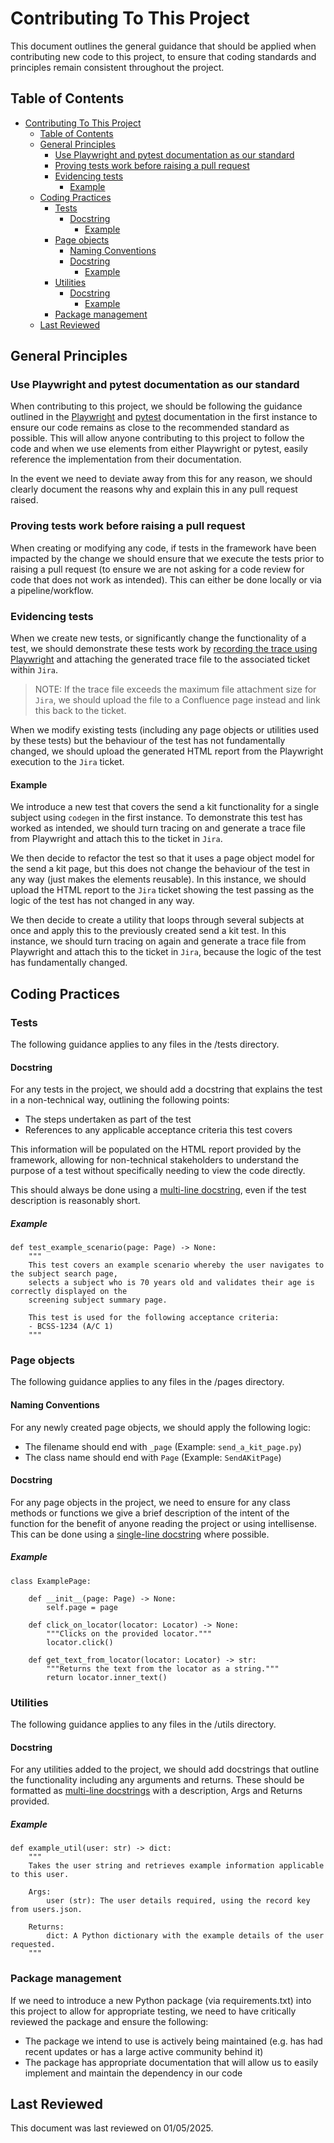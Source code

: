 # Contributing To This Project

This document outlines the general guidance that should be applied when contributing new code to this project,
to ensure that coding standards and principles remain consistent throughout the project.

## Table of Contents

- [Contributing To This Project](#contributing-to-this-project)
  - [Table of Contents](#table-of-contents)
  - [General Principles](#general-principles)
    - [Use Playwright and pytest documentation as our standard](#use-playwright-and-pytest-documentation-as-our-standard)
    - [Proving tests work before raising a pull request](#proving-tests-work-before-raising-a-pull-request)
    - [Evidencing tests](#evidencing-tests)
      - [Example](#example)
  - [Coding Practices](#coding-practices)
    - [Tests](#tests)
      - [Docstring](#docstring)
        - [Example](#example-1)
    - [Page objects](#page-objects)
      - [Naming Conventions](#naming-conventions)
      - [Docstring](#docstring-1)
        - [Example](#example-2)
    - [Utilities](#utilities)
      - [Docstring](#docstring-2)
        - [Example](#example-3)
    - [Package management](#package-management)
  - [Last Reviewed](#last-reviewed)

## General Principles

### Use Playwright and pytest documentation as our standard

When contributing to this project, we should be following the guidance outlined in the
[Playwright](https://playwright.dev/python/docs/api/class-playwright) and
[pytest](https://docs.pytest.org/en/stable/)
documentation in the first instance to ensure our code remains as close to the recommended standard as possible.
This will allow anyone contributing to this project to follow the code and when we use elements from either
Playwright or pytest, easily reference the implementation from their documentation.

In the event we need to deviate away from this for any reason, we should clearly document the reasons why and explain
this in any pull request raised.

### Proving tests work before raising a pull request

When creating or modifying any code, if tests in the framework have been impacted by the change we should ensure that
we execute the tests prior to raising a pull request (to ensure we are not asking for a code review for code that does
not work as intended). This can either be done locally or via a pipeline/workflow.

### Evidencing tests

When we create new tests, or significantly change the functionality of a test, we should demonstrate these tests work
by [recording the trace using Playwright](https://playwright.dev/python/docs/trace-viewer-intro) and attaching the
generated trace file to the associated ticket within `Jira`.

> NOTE: If the trace file exceeds the maximum file attachment size for `Jira`, we should
> upload the file to a Confluence page instead and link this back to the ticket.

When we modify existing tests (including any page objects or utilities used by these tests) but the behaviour of the test
has not fundamentally changed, we should upload the generated HTML report from the Playwright execution to the
`Jira` ticket.

#### Example

We introduce a new test that covers the send a kit functionality for a single subject using `codegen` in the first instance.
To demonstrate this test has worked as intended, we should turn tracing on and generate a trace file from Playwright and
attach this to the ticket in `Jira`.

We then decide to refactor the test so that it uses a page object model for the send a kit page, but this does not change
the behaviour of the test in any way (just makes the elements reusable). In this instance, we should upload the HTML report
to the `Jira` ticket showing the test passing as the logic of the test has not changed in any way.

We then decide to create a utility that loops through several subjects at once and apply this to the previously created send
a kit test. In this instance, we should turn tracing on again and generate a trace file from Playwright and attach this to the
ticket in `Jira`, because the logic of the test has fundamentally changed.

## Coding Practices

### Tests

The following guidance applies to any files in the /tests directory.

#### Docstring

For any tests in the project, we should add a docstring that explains the test in a non-technical way, outlining the following
points:

- The steps undertaken as part of the test
- References to any applicable acceptance criteria this test covers

This information will be populated on the HTML report provided by the framework, allowing for non-technical stakeholders to
understand the purpose of a test without specifically needing to view the code directly.

This should always be done using a [multi-line docstring](https://peps.python.org/pep-0257/#multi-line-docstrings), even if
the test description is reasonably short.

##### Example

    def test_example_scenario(page: Page) -> None:
        """
        This test covers an example scenario whereby the user navigates to the subject search page,
        selects a subject who is 70 years old and validates their age is correctly displayed on the
        screening subject summary page.

        This test is used for the following acceptance criteria:
        - BCSS-1234 (A/C 1)
        """

### Page objects

The following guidance applies to any files in the /pages directory.

#### Naming Conventions

For any newly created page objects, we should apply the following logic:

- The filename should end with `_page` (Example: `send_a_kit_page.py`)
- The class name should end with `Page` (Example: `SendAKitPage`)

#### Docstring

For any page objects in the project, we need to ensure for any class methods or functions we give a
brief description of the intent of the function for the benefit of anyone reading the project or using
intellisense. This can be done using a [single-line docstring](https://peps.python.org/pep-0257/#one-line-docstrings)
where possible.

##### Example

    class ExamplePage:

        def __init__(page: Page) -> None:
            self.page = page

        def click_on_locator(locator: Locator) -> None:
            """Clicks on the provided locator."""
            locator.click()

        def get_text_from_locator(locator: Locator) -> str:
            """Returns the text from the locator as a string."""
            return locator.inner_text()

### Utilities

The following guidance applies to any files in the /utils directory.

#### Docstring

For any utilities added to the project, we should add docstrings that outline the functionality including
any arguments and returns. These should be formatted as
[multi-line docstrings](https://peps.python.org/pep-0257/#multi-line-docstrings) with a description, Args and
Returns provided.

##### Example

    def example_util(user: str) -> dict:
        """
        Takes the user string and retrieves example information applicable to this user.

        Args:
            user (str): The user details required, using the record key from users.json.

        Returns:
            dict: A Python dictionary with the example details of the user requested.
        """

### Package management

If we need to introduce a new Python package (via requirements.txt) into this project to allow for
appropriate testing, we need to have critically reviewed the package and ensure the following:

- The package we intend to use is actively being maintained (e.g. has had recent updates or has a large active community behind it)
- The package has appropriate documentation that will allow us to easily implement and maintain the dependency in our code

## Last Reviewed

This document was last reviewed on 01/05/2025.
